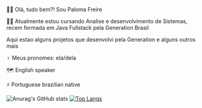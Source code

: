 🙋‍♀️ Olá, tudo bem?! Sou Paloma Freire

👩‍💻 Atualmente estou cursando Analise e desenvolvimento de Sistemas, recem formada em Java Fullstack pela Generation Brasil

Aqui estao alguns projetos que desenvolvi pela Generation e alguns outros mais 


♀️ Meus pronomes: ela/dela

🗺️ English speaker

⚡ Portuguese brazilian native 


![Anurag's GitHub stats](https://github-readme-stats.vercel.app/api?username=Palomafreiire&show_icons=true&theme=panda)
[![Top Langs](https://github-readme-stats.vercel.app/api/top-langs/?username=palomafreiire&layout=compact&theme=panda)](https://github.com/palomafreiire/github-readme-stats)


  
          

          
          
                   





